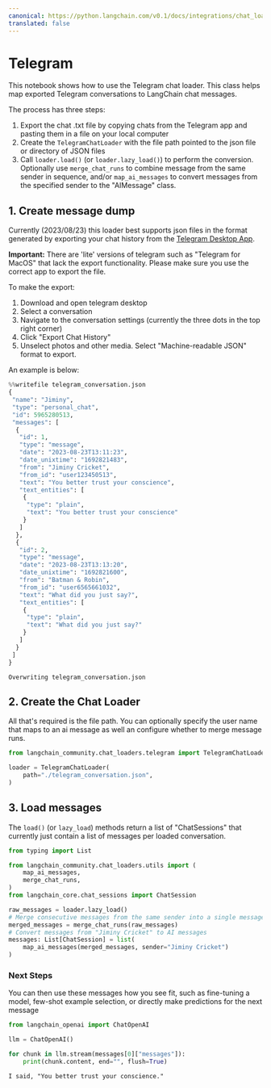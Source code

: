 ```yaml
---
canonical: https://python.langchain.com/v0.1/docs/integrations/chat_loaders/telegram
translated: false
---
```


# Telegram

This notebook shows how to use the Telegram chat loader. This class helps map exported Telegram conversations to LangChain chat messages.

The process has three steps:
1. Export  the chat .txt file by copying chats from the Telegram app and pasting them in a file on your local computer
2. Create the `TelegramChatLoader` with the file path pointed to the json file or directory of JSON files
3. Call `loader.load()` (or `loader.lazy_load()`) to perform the conversion. Optionally use `merge_chat_runs` to combine message from the same sender in sequence, and/or `map_ai_messages` to convert messages from the specified sender to the "AIMessage" class.

## 1. Create message dump

Currently (2023/08/23) this loader best supports json files in the format generated by exporting your chat history from the [Telegram Desktop App](https://desktop.telegram.org/).

**Important:** There are 'lite' versions of telegram such as "Telegram for MacOS" that lack the export functionality. Please make sure you use the correct app to export the file.

To make the export:
1. Download and open telegram desktop
2. Select a conversation
3. Navigate to the conversation settings (currently the three dots in the top right corner)
4. Click "Export Chat History"
5. Unselect photos and other media. Select "Machine-readable JSON" format to export.

An example is below:

```python
%%writefile telegram_conversation.json
{
 "name": "Jiminy",
 "type": "personal_chat",
 "id": 5965280513,
 "messages": [
  {
   "id": 1,
   "type": "message",
   "date": "2023-08-23T13:11:23",
   "date_unixtime": "1692821483",
   "from": "Jiminy Cricket",
   "from_id": "user123450513",
   "text": "You better trust your conscience",
   "text_entities": [
    {
     "type": "plain",
     "text": "You better trust your conscience"
    }
   ]
  },
  {
   "id": 2,
   "type": "message",
   "date": "2023-08-23T13:13:20",
   "date_unixtime": "1692821600",
   "from": "Batman & Robin",
   "from_id": "user6565661032",
   "text": "What did you just say?",
   "text_entities": [
    {
     "type": "plain",
     "text": "What did you just say?"
    }
   ]
  }
 ]
}
```

```output
Overwriting telegram_conversation.json
```

## 2. Create the Chat Loader

All that's required is the file path. You can optionally specify the user name that maps to an ai message as well an configure whether to merge message runs.

```python
from langchain_community.chat_loaders.telegram import TelegramChatLoader
```

```python
loader = TelegramChatLoader(
    path="./telegram_conversation.json",
)
```

## 3. Load messages

The `load()` (or `lazy_load`) methods return a list of "ChatSessions" that currently just contain a list of messages per loaded conversation.

```python
from typing import List

from langchain_community.chat_loaders.utils import (
    map_ai_messages,
    merge_chat_runs,
)
from langchain_core.chat_sessions import ChatSession

raw_messages = loader.lazy_load()
# Merge consecutive messages from the same sender into a single message
merged_messages = merge_chat_runs(raw_messages)
# Convert messages from "Jiminy Cricket" to AI messages
messages: List[ChatSession] = list(
    map_ai_messages(merged_messages, sender="Jiminy Cricket")
)
```

### Next Steps

You can then use these messages how you see fit, such as fine-tuning a model, few-shot example selection, or directly make predictions for the next message

```python
from langchain_openai import ChatOpenAI

llm = ChatOpenAI()

for chunk in llm.stream(messages[0]["messages"]):
    print(chunk.content, end="", flush=True)
```

```output
I said, "You better trust your conscience."
```